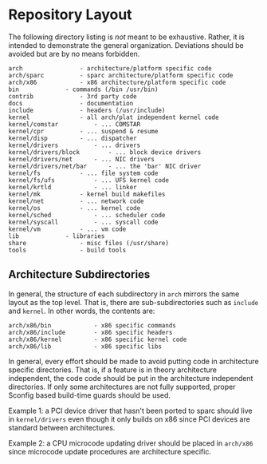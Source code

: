 Repository Layout
=================

The following directory listing is *not* meant to be exhaustive.  Rather, it
is intended to demonstrate the general organization.  Deviations should be
avoided but are by no means forbidden.

```
arch				- architecture/platform specific code
arch/sparc			- sparc architecture/platform specific code
arch/x86			- x86 architecture/platform specific code
bin				- commands (/bin /usr/bin)
contrib				- 3rd party code
docs				- documentation
include				- headers (/usr/include)
kernel				- all arch/plat independent kernel code
kernel/comstar			- ... COMSTAR
kernel/cpr			- ... suspend & resume
kernel/disp			- ... dispatcher
kernel/drivers			- ... drivers
kernel/drivers/block		- ... block device drivers
kernel/drivers/net		- ... NIC drivers
kernel/drivers/net/bar		- ... the 'bar' NIC driver
kernel/fs			- ... file system code
kernel/fs/ufs			- ... UFS kernel code
kernel/krtld			- ... linker
kernel/mk			- kernel build makefiles
kernel/net			- ... network code
kernel/os			- ... kernel code
kernel/sched			- ... scheduler code
kernel/syscall			- ... syscall code
kernel/vm			- ... vm code
lib				- libraries
share				- misc files (/usr/share)
tools				- build tools
```

Architecture Subdirectories
---------------------------

In general, the structure of each subdirectory in `arch` mirrors the same
layout as the top level.  That is, there are sub-subdirectories such as
`include` and `kernel`.  In other words, the contents are:

```
arch/x86/bin			- x86 specific commands
arch/x86/include		- x86 specific headers
arch/x86/kernel			- x86 specific kernel code
arch/x86/lib			- x86 specific libs
```

In general, every effort should be made to avoid putting code in
architecture specific directories.  That is, if a feature is in theory
architecture independent, the code code should be put in the architecture
independent directories.  If only some architectures are not fully
supported, proper Sconfig based build-time guards should be used.

Example 1: a PCI device driver that hasn't been ported to sparc should live
in `kernel/drivers` even though it only builds on x86 since PCI devices are
standard between architectures.

Example 2: a CPU microcode updating driver should be placed in `arch/x86`
since microcode update procedures are architecture specific.

